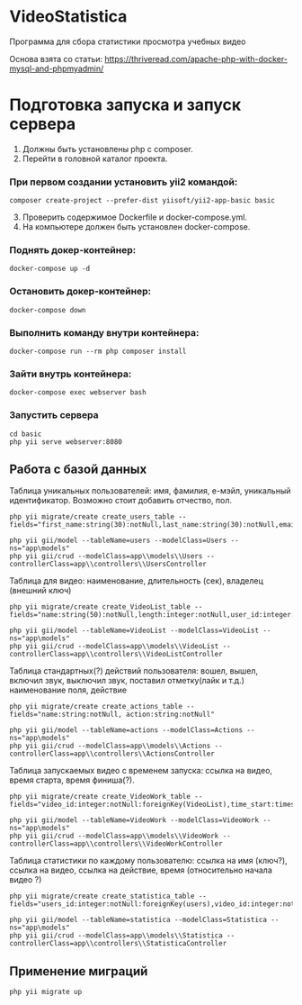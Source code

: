 # VideoStatistica
Программа для сбора статистики просмотра учебных видео

Основа взята со статьи:
https://thriveread.com/apache-php-with-docker-mysql-and-phpmyadmin/

# Подготовка запуска и запуск сервера

1. Должны быть установлены php с composer. 
2. Перейти в головной каталог проекта.
### При первом создании установить yii2 командой:
    composer create-project --prefer-dist yiisoft/yii2-app-basic basic
3. Проверить содержимое Dockerfile и docker-compose.yml.
4. На компьютере должен быть установлен docker-compose.

### Поднять докер-контейнер:
    docker-compose up -d
### Остановить докер-контейнер:
    docker-compose down
### Выполнить команду внутри контейнера:
    docker-compose run --rm php composer install
### Зайти внутрь контейнера:
    docker-compose exec webserver bash
### Запустить сервера
    cd basic
    php yii serve webserver:8080

## Работа с базой данных
Таблица уникальных пользователей: имя, фамилия, е-мэйл, уникальный 
идентификатор. Возможно стоит добавить отчество, пол.

    php yii migrate/create create_users_table --fields="first_name:string(30):notNull,last_name:string(30):notNull,email:string(50):notNull,uuid:string(32):notNull"

    php yii gii/model --tableName=users --modelClass=Users --ns="app\models"
    php yii gii/crud --modelClass=app\\models\\Users --controllerClass=app\\controllers\\UsersController 

Таблица для видео: наименование, длительность (сек), владелец (внешний ключ)

    php yii migrate/create create_VideoList_table --fields="name:string(50):notNull,length:integer:notNull,user_id:integer:notNull:foreignKey(users)"

    php yii gii/model --tableName=VideoList --modelClass=VideoList --ns="app\models"
    php yii gii/crud --modelClass=app\\models\\VideoList --controllerClass=app\\controllers\\VideoListController 

Таблица стандартных(?) действий пользователя: вошел, вышел, включил звук, выключил звук, поставил отметку(лайк и т.д.)
наименование поля, действие

    php yii migrate/create create_actions_table --fields="name:string:notNull, action:string:notNull"

    php yii gii/model --tableName=actions --modelClass=Actions --ns="app\models"
    php yii gii/crud --modelClass=app\\models\\Actions --controllerClass=app\\controllers\\ActionsController 

Таблица запускаемых видео с временем запуска: ссылка на видео, время старта, время финиша(?).
    
    php yii migrate/create create_VideoWork_table --fields="video_id:integer:notNull:foreignKey(VideoList),time_start:timestamp,time_stop:timestamp"
    
    php yii gii/model --tableName=VideoWork --modelClass=VideoWork --ns="app\models"
    php yii gii/crud --modelClass=app\\models\\VideoWork --controllerClass=app\\controllers\\VideoWorkController 

Таблица статистики по каждому пользователю: ссылка на имя (ключ?), ссылка на видео, ссылка на действие, время
(относительно начала видео ?)
    
    php yii migrate/create create_statistica_table --fields="users_id:integer:notNull:foreignKey(users),video_id:integer:notNull:foreignKey(VideoWork),action_id:integer:notNull:foreignKey(actions),time:integer:notNull"

    php yii gii/model --tableName=statistica --modelClass=Statistica --ns="app\models"
    php yii gii/crud --modelClass=app\\models\\Statistica --controllerClass=app\\controllers\\StatisticaController 

## Применение миграций
    php yii migrate up
